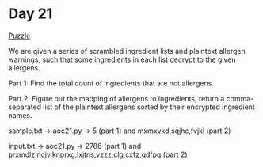 # Day 21

[Puzzle](https://adventofcode.com/2020/day/21)

We are given a series of scrambled ingredient lists and plaintext allergen
warnings, such that some ingredients in each list decrypt to the given
allergens.

Part 1: Find the total count of ingredients that are not allergens.

Part 2: Figure out the mapping of allergens to ingredients, return a
comma-separated list of the plaintext allergens sorted by their encrypted
ingredient names.

sample.txt -> aoc21.py -> 5 (part 1) and mxmxvkd,sqjhc,fvjkl (part 2)

input.txt -> aoc21.py -> 2786 (part 1) and
prxmdlz,ncjv,knprxg,lxjtns,vzzz,clg,cxfz,qdfpq (part 2)
